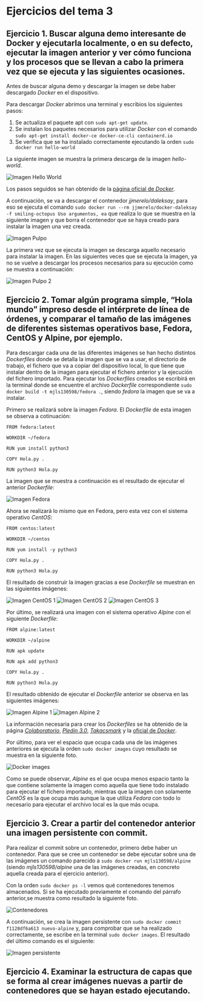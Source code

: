 # Ejercicios del tema 3

## Ejercicio 1. Buscar alguna demo interesante de Docker y ejecutarla localmente, o en su defecto, ejecutar la imagen anterior y ver cómo funciona y los procesos que se llevan a cabo la primera vez que se ejecuta y las siguientes ocasiones.

Antes de buscar alguna demo y descargar la imagen se debe haber descargado *Docker* en el dispositivo.

Para descargar *Docker* abrimos una terminal y escribios los siguientes pasos:

1. Se actualiza el paquete apt con `sudo apt-get update`.
2. Se instalan los paquetes necesarios para utilizar *Docker* con el comando `sudo apt-get install docker-ce docker-ce-cli containerd.io`
3. Se verifica que se ha instalado correctamente ejecutando la orden `sudo docker run hello-world`

La siguiente imagen se muestra la primera descarga de la imagen *hello-world*.

![Imagen *Hello World*](./imagenes/dockerHello.png "Imagen Hello World")

Los pasos seguidos se han obtenido de la [página oficial de *Docker*](https://docs.docker.com/engine/install/ubuntu/).

A continuación, se va a descargar el contenedor *jjmerelo/daleksay*, para eso se ejecuta el comando `sudo docker run --rm jjmerelo/docker-daleksay -f smiling-octopus Uso argumentos, ea` que realiza lo que se muestra en la siguiente imagen y que borra el contenedor que se haya creado para instalar la imagen una vez creada.

![Imagen Pulpo](./imagenes/dockerPulpo.png "Imagen Pulpo")

La primera vez que se ejecuta la imagen se descarga aquello necesario para instalar la imagen. En las siguientes veces que se ejecuta la imagen, ya no se vuelve a descargar los procesos necesarios para su ejecución como se muestra a continuación:

![Imagen Pulpo 2](./imagenes/dockerPulpo2.png "Imagen Pulpo 2")

## Ejercicio 2. Tomar algún programa simple, “Hola mundo” impreso desde el intérprete de línea de órdenes, y comparar el tamaño de las imágenes de diferentes sistemas operativos base, Fedora, CentOS y Alpine, por ejemplo.

Para descargar cada una de las diferentes imágenes se han hecho distintos *Dockerfiles* donde se detalla la imagen que se va a usar, el directorio de trabajo, el fichero que va a copiar del dispositivo local, lo que tiene que instalar dentro de la imagen para ejecutar el fichero anterior y la ejecución del fichero importado. Para ejecutar los *Dockerfiles* creados se escribirá en la terminal donde se encuentre el archivo *Dockerfile* correspondiente `sudo docker build -t mjls130598/fedora .`, siendo *fedora* la imagen que se va a instalar.

Primero se realizará sobre la imagen *Fedora*. El *Dockerfile* de esta imagen se observa a cotinuación:

```
FROM fedora:latest

WORKDIR ~/fedora

RUN yum install python3

COPY Hola.py .

RUN python3 Hola.py
```

La imagen que se muestra a continuación es el resultado de ejecutar el anterior *Dockerfile*:

![Imagen Fedora](./imagenes/dockerFedora.png "Imagen Fedora")

Ahora se realizará lo mismo que en Fedora, pero esta vez con el sistema operativo *CentOS*:

```
FROM centos:latest

WORKDIR ~/centos

RUN yum install -y python3

COPY Hola.py .

RUN python3 Hola.py
```
El resultado de construir la imagen gracias a ese *Dockerfile* se muestran en las siguientes imágenes:

![Imagen CentOS 1](./imagenes/dockerCentos1.png "Imagen CentOS")
![Imagen CentOS 2](./imagenes/dockerCentos2.png "Imagen CentOS")
![Imagen CentOS 3](./imagenes/dockerCentos3.png "Imagen CentOS")

Por último, se realizará una imagen con el sistema operativo *Alpine* con el siguiente *Dockerfile*:

```
FROM alpine:latest

WORKDIR ~/alpine

RUN apk update

RUN apk add python3

COPY Hola.py .

RUN python3 Hola.py
```

El resultado obtenido de ejecutar el *Dockerfile* anterior se observa en las siguientes imágenes:

![Imagen Alpine 1](./imagenes/dockerAlpine1.png "Imagen Alpine")
![Imagen Alpine 2](./imagenes/dockerAlpine2.png "Imagen Alpine")

La información necesaria para crear los *Dockerfiles* se ha obtenido de la página [*Colaboratorio*](https://colaboratorio.net/davidochobits/sysadmin/2018/crear-imagenes-medida-docker-dockerfile/), [*Pledin 3.0*](https://www.josedomingo.org/pledin/2016/02/ejemplos-de-ficheros-dockerfile-creando-imagenes-docker/), [*Takacsmark*](https://takacsmark.com/dockerfile-tutorial-by-example-dockerfile-best-practices-2018/) y la [oficial de *Docker*](https://docs.docker.com/get-started/part2/#sample-dockerfile).

Por último, para ver el espacio que ocupa cada una de las imágenes anteriores se ejecuta la orden `sudo docker images` cuyo resultado se muestra en la siguiente foto.

![Docker images](./imagenes/dockerImages.png "Docker images")

Como se puede observar, *Alpine* es el que ocupa menos espacio tanto la que contiene solamente la imagen como aquella que tiene todo instalado para ejecutar el fichero importado, mientras que la imagen con solamente *CentOS* es la que ocupa más aunque la que utiliza *Fedora* con todo lo necesario para ejecutar el archivo local es la que más ocupa.

## Ejercicio 3. Crear a partir del contenedor anterior una imagen persistente con commit.

Para realizar el commit sobre un contenedor, primero debe haber un contenedor. Para que se cree un contenedor se debe ejecutar sobre una de las imágenes un comando parecido a `sudo docker run mjls130598/alpine` (siendo *mjls130598/alpine* una de las imágenes creadas, en concreto aquella creada para el ejercicio anterior).

Con la orden `sudo docker ps -l` vemos qué contenedores tenemos almacenados. Si se ha ejecutado previamente el comando del párrafo anterior,se muestra como resultado la siguiente foto.

![Contenedores](./imagenes/contenedores.png "Contenedores")

A continuación, se crea la imagen persistente con `sudo docker commit f1128df6a613 nuevo-alpine` y, para comprobar que se ha realizado correctamente, se escribe en la terminal `sudo docker images`. El resultado del último comando es el siguiente:

![Imagen persistente](./imagenes/imagenPersistente.png "Imagen persistente")

## Ejercicio 4. Examinar la estructura de capas que se forma al crear imágenes nuevas a partir de contenedores que se hayan estado ejecutando.


